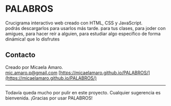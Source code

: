 # PALABROS

Crucigrama interactivo web creado con HTML, CSS y JavaScript.  
podrás descargarlos para usarlos más tarde.
para tus clases, para joder con amigues, para hacer reír a alguien, para estudiar algo específico de forma dinámica! que lo disfrutes


## Contacto

Creado por Micaela Amaro.  
mic.amaro.p@gmail.com
[https://micaelamaro.github.io/PALABROS/](https://micaelamaro.github.io/PALABROS/)  

---
Todavía queda mucho por pulir en este proyecto. Cualquier sugerencia es bienvenida.
¡Gracias por usar PALABROS!
